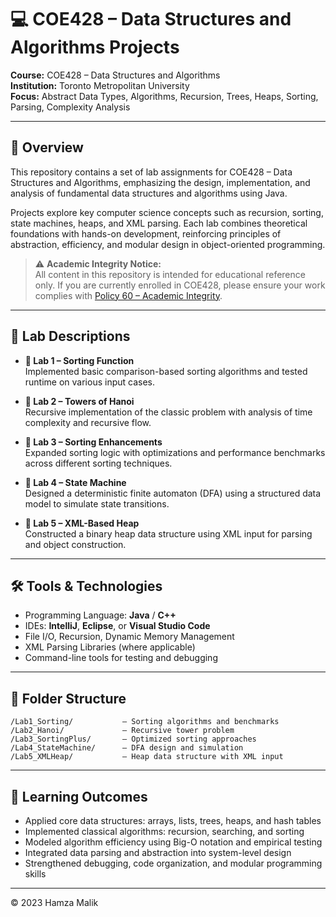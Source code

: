 # 💻 COE428 – Data Structures and Algorithms Projects

**Course:** COE428 – Data Structures and Algorithms  
**Institution:** Toronto Metropolitan University  
**Focus:** Abstract Data Types, Algorithms, Recursion, Trees, Heaps, Sorting, Parsing, Complexity Analysis

---

## 📘 Overview

This repository contains a set of lab assignments for COE428 – Data Structures and Algorithms, emphasizing the design, implementation, and analysis of fundamental data structures and algorithms using Java.

Projects explore key computer science concepts such as recursion, sorting, state machines, heaps, and XML parsing. Each lab combines theoretical foundations with hands-on development, reinforcing principles of abstraction, efficiency, and modular design in object-oriented programming.

> ⚠️ **Academic Integrity Notice:**  
All content in this repository is intended for educational reference only. If you are currently enrolled in COE428, please ensure your work complies with [Policy 60 – Academic Integrity](https://www.torontomu.ca/senate/policies/pol60.pdf).

---

## 🧪 Lab Descriptions

- **🔹 Lab 1 – Sorting Function**  
  Implemented basic comparison-based sorting algorithms and tested runtime on various input cases.

- **🔹 Lab 2 – Towers of Hanoi**  
  Recursive implementation of the classic problem with analysis of time complexity and recursive flow.

- **🔹 Lab 3 – Sorting Enhancements**  
  Expanded sorting logic with optimizations and performance benchmarks across different sorting techniques.

- **🔹 Lab 4 – State Machine**  
  Designed a deterministic finite automaton (DFA) using a structured data model to simulate state transitions.

- **🔹 Lab 5 – XML-Based Heap**  
  Constructed a binary heap data structure using XML input for parsing and object construction.

---

## 🛠️ Tools & Technologies

- Programming Language: **Java** / **C++**  
- IDEs: **IntelliJ**, **Eclipse**, or **Visual Studio Code**  
- File I/O, Recursion, Dynamic Memory Management  
- XML Parsing Libraries (where applicable)  
- Command-line tools for testing and debugging

---

## 📁 Folder Structure

```
/Lab1_Sorting/           – Sorting algorithms and benchmarks  
/Lab2_Hanoi/             – Recursive tower problem  
/Lab3_SortingPlus/       – Optimized sorting approaches  
/Lab4_StateMachine/      – DFA design and simulation  
/Lab5_XMLHeap/           – Heap data structure with XML input  
```

---

## 🎯 Learning Outcomes

- Applied core data structures: arrays, lists, trees, heaps, and hash tables  
- Implemented classical algorithms: recursion, searching, and sorting  
- Modeled algorithm efficiency using Big-O notation and empirical testing  
- Integrated data parsing and abstraction into system-level design  
- Strengthened debugging, code organization, and modular programming skills

---

© 2023 Hamza Malik
